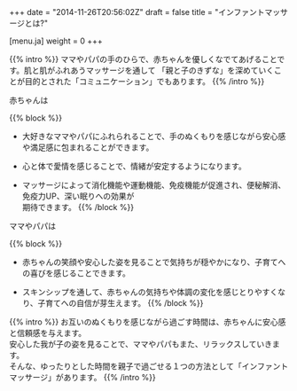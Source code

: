 +++
date = "2014-11-26T20:56:02Z"
draft = false
title = "インファントマッサージとは?"

[menu.ja]
weight = 0
+++

{{% intro %}}
ママやパパの手のひらで、赤ちゃんを優しくなでてあげることです。肌と肌がふれあうマッサージを通して
「親と子のきずな」を深めていくことが目的とされた「コミュニケーション」でもあります。
{{% /intro %}}

赤ちゃんは

{{% block %}}
* 大好きなママやパパにふれられることで、手のぬくもりを感じながら安心感や満足感に包まれることができます。

* 心と体で愛情を感じることで、情緒が安定するようになります。

* マッサージによって消化機能や運動機能、免疫機能が促進され、便秘解消、免疫力UP、深い眠りへの効果が<br>
  期待できます。
{{% /block %}}

ママやパパは

{{% block %}}
* 赤ちゃんの笑顔や安心した姿を見ることで気持ちが穏やかになり、子育てへの喜びを感じることできます。

* スキンシップを通して、赤ちゃんの気持ちや体調の変化を感じとりやすくなり、子育てへの自信が芽生えます。
{{% /block %}}

{{% intro %}}
お互いのぬくもりを感じながら過ごす時間は、赤ちゃんに安心感と信頼感を与えます。<br>
安心した我が子の姿を見ることで、ママやパパもまた、リラックスしていきます。<br>
そんな、ゆったりとした時間を親子で過ごせる１つの方法として「インファントマッサージ」があります。
{{% /intro %}}